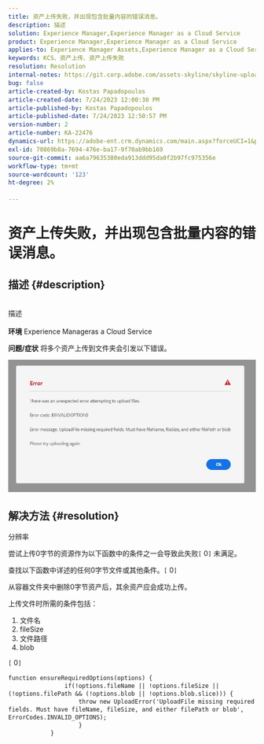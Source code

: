 ```yaml
---
title: 资产上传失败，并出现包含批量内容的错误消息。
description: 描述
solution: Experience Manager,Experience Manager as a Cloud Service
product: Experience Manager,Experience Manager as a Cloud Service
applies-to: Experience Manager Assets,Experience Manager as a Cloud Service
keywords: KCS、资产上传、资产上传失败
resolution: Resolution
internal-notes: https://git.corp.adobe.com/assets-skyline/skyline-upload/blob/6d124d4083060e139b2e2d6ac99b33087bc85a53/src/upload-file.js#L32
bug: false
article-created-by: Kostas Papadopoulos
article-created-date: 7/24/2023 12:00:30 PM
article-published-by: Kostas Papadopoulos
article-published-date: 7/24/2023 12:50:57 PM
version-number: 2
article-number: KA-22476
dynamics-url: https://adobe-ent.crm.dynamics.com/main.aspx?forceUCI=1&pagetype=entityrecord&etn=knowledgearticle&id=42946eae-192a-ee11-bdf4-6045bd006b4b
exl-id: 70869b8a-7694-476e-ba17-9f70ab9bb169
source-git-commit: aa6a79635380eda913ddd95da0f2b97fc975356e
workflow-type: tm+mt
source-wordcount: '123'
ht-degree: 2%

---
```


# 资产上传失败，并出现包含批量内容的错误消息。

## 描述 {#description}

<br>描述<br><br>
<b>环境</b>
Experience Manageras a Cloud Service

<b>问题/症状</b>
将多个资产上传到文件夹会引发以下错误。

![](assets/___44946eae-192a-ee11-bdf4-6045bd006b4b___.jpeg)


## 解决方法 {#resolution}

分辨率<br>


尝试上传0字节的资源作为以下函数中的条件之一会导致此失败`[` 0`]`  未满足。

查找以下函数中详述的任何0字节文件或其他条件。`[` 0`]`

从容器文件夹中删除0字节资产后，其余资产应会成功上传。

上传文件时所需的条件包括：

1. 文件名
2. fileSize
3. 文件路径
4. blob


`[` 0`]`


```none
function ensureRequiredOptions(options) {
                if(!options.fileName || !options.fileSize || (!options.filePath && (!options.blob || !options.blob.slice))) {
                    throw new UploadError('UploadFile missing required fields. Must have fileName, fileSize, and either filePath or blob', ErrorCodes.INVALID_OPTIONS);
                    }
            }
```
